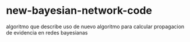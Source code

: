 # new-bayesian-network-code
algoritmo que describe uso de nuevo algoritmo para calcular propagacion de evidencia en redes bayesianas
